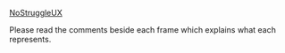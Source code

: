 [NoStruggleUX](https://www.figma.com/file/Cb8CD3qE7DEZ0uFfatLqOh/NoStruggleUX?node-id=0%3A1)

Please read the comments beside each frame which explains what each represents.
